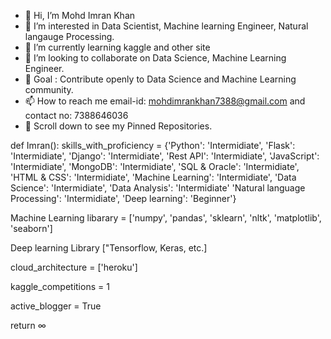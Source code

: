 - 👋 Hi, I’m Mohd Imran Khan
- 👀 I’m interested in Data Scientist, Machine learning Engineer, Natural langauge Processing.
- 🌱 I’m currently learning kaggle and other site
- 💞️ I’m looking to collaborate on Data Science, Machine Learning Engineer.
- 🎯 Goal : Contribute openly to Data Science and Machine Learning community.
- 📫 How to reach me email-id: mohdimrankhan7388@gmail.com and contact no: 7388646036
- 📌 Scroll down to see my Pinned Repositories.

def Imran():
  skills_with_proficiency = {'Python': 'Intermidiate', 'Flask': 'Intermidiate', 'Django': 'Intermidiate', 'Rest API': 'Intermidiate', 'JavaScript': 'Intermidiate', 'MongoDB': 'Intermidiate', 'SQL & Oracle': 'Intermidiate', 'HTML & CSS': 'Intermidiate', 'Machine Learning': 'Intermidiate', 'Data Science': 'Intermidiate', 'Data Analysis': 'Intermidiate' 'Natural language Processing': 'Intermidiate', 'Deep learning': 'Beginner'}
  
 Machine Learning libarary = ['numpy', 'pandas', 'sklearn', 'nltk', 'matplotlib', 'seaborn']
 
 Deep learning Library ["Tensorflow, Keras, etc.]
  
  cloud_architecture = ['heroku']
  
  kaggle_competitions = 1
  
  active_blogger = True
  
  return ∞
